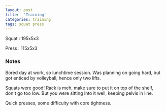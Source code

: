 ```yaml
---
layout: post
title:  'Training'
categories: training
tags: squat press
---
```


Squat       :   195x5x3

Press       :   115x5x3

### Notes

Bored day at work, so lunchtime session. Was planning on going hard, but got enticed by
volleyball, hence only two lifts.

Squats were good! Rack is meh, make sure to put it on top of the shelf, don't go too low.
But you were sitting into it well, keeping pelvis in line.

Quick presses, some difficulty with core tightness.
